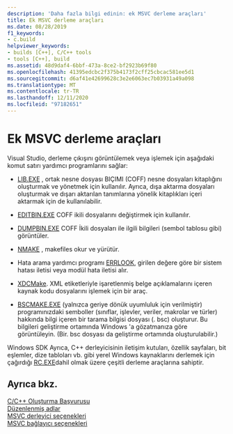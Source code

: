 ```yaml
---
description: 'Daha fazla bilgi edinin: ek MSVC derleme araçları'
title: Ek MSVC derleme araçları
ms.date: 08/28/2019
f1_keywords:
- c.build
helpviewer_keywords:
- builds [C++], C/C++ tools
- tools [C++], build
ms.assetid: 48d9daf4-6bbf-473a-8ce2-bf2923b69f80
ms.openlocfilehash: 41395edcbc2f375b4173f2cff25cbcac581ee5d1
ms.sourcegitcommit: d6af41e42699628c3e2e6063ec7b03931a49a098
ms.translationtype: MT
ms.contentlocale: tr-TR
ms.lasthandoff: 12/11/2020
ms.locfileid: "97182651"
---
```

# <a name="additional-msvc-build-tools"></a>Ek MSVC derleme araçları

Visual Studio, derleme çıkışını görüntülemek veya işlemek için aşağıdaki komut satırı yardımcı programlarını sağlar:

- [LIB.EXE](lib-reference.md) , ortak nesne dosyası BIÇIMI (COFF) nesne dosyaları kitaplığını oluşturmak ve yönetmek için kullanılır. Ayrıca, dışa aktarma dosyaları oluşturmak ve dışarı aktarılan tanımlarına yönelik kitaplıkları içeri aktarmak için de kullanılabilir.

- [EDITBIN.EXE](editbin-reference.md) COFF ikili dosyalarını değiştirmek için kullanılır.

- [DUMPBIN.EXE](dumpbin-reference.md) COFF İkili dosyaları ile ilgili bilgileri (sembol tablosu gibi) görüntüler.

- [NMAKE](nmake-reference.md) , makefiles okur ve yürütür.

- Hata arama yardımcı programı [ERRLOOK](value-edit-control.md), girilen değere göre bir sistem hatası iletisi veya modül hata iletisi alır.

- [XDCMake](xdcmake-reference.md). XML etiketleriyle işaretlenmiş belge açıklamalarını içeren kaynak kodu dosyalarını işlemek için bir araç.

- [BSCMAKE.EXE](bscmake-reference.md) (yalnızca geriye dönük uyumluluk için verilmiştir) programınızdaki semboller (sınıflar, işlevler, veriler, makrolar ve türler) hakkında bilgi içeren bir tarama bilgisi dosyası (. bsc) oluşturur. Bu bilgileri geliştirme ortamında Windows 'a gözatmanıza göre görüntüleyin. (Bir. bsc dosyası da geliştirme ortamında oluşturulabilir.)

Windows SDK Ayrıca, C++ derleyicisinin iletişim kutuları, özellik sayfaları, bit eşlemler, dize tabloları vb. gibi yerel Windows kaynaklarını derlemek için çağırdığı [RC.EXE](/windows/win32/menurc/resource-compiler)dahil olmak üzere çeşitli derleme araçlarına sahiptir.

## <a name="see-also"></a>Ayrıca bkz.

[C/C++ Oluşturma Başvurusu](c-cpp-building-reference.md)<br/>
[Düzenlenmiş adlar](decorated-names.md)<br/>
[MSVC derleyici seçenekleri](compiler-options.md)<br/>
[MSVC bağlayıcı seçenekleri](linker-options.md)
